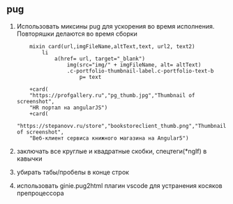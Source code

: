 ## pug


 1. Использовать миксины pug для ускорения во время исполнения. Повторяшки делаются во время сборки 
 
	```pug
		mixin card(url,imgFileName,altText,text, url2, text2)
			li
				a(href= url, target="_blank")
					img(src="img/" + imgFileName, alt= altText)
					.c-portfolio-thumbnail-label.c-portfolio-text-b
						p= text

		+card(
		"https://profgallery.ru","pg_thumb.jpg","Thumbnail of screenshot",
		"HR портал на angularJS")
		+card(
		"https://stepanovv.ru/store","bookstoreclient_thumb.png","Thumbnail of screenshot",
		"Веб-клиент сервиса книжного магазина на Angular5")
	```
 1. заключать все круглые и квадратные скобки, спецтеги(*ngIf) в кавычки
 1. убирать табы/пробелы в конце строк
 1. использовать ginie.pug2html плагин vscode для устранения косяков препроцессора
 
